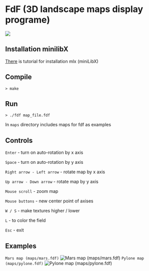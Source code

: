 # FdF (3D landscape maps display programe)

![](https://user-images.githubusercontent.com/24794294/37569578-b9bcb63e-2ae4-11e8-84e3-eaaeeaab6ba0.png)

## Installation minilibX

[There](https://achedeuzot.me/2014/12/20/installer-la-minilibx/) is tutorial for installation mlx (miniLibX)

## Compile
```
> make
```
## Run
```
> ./fdf map_file.fdf
```
In `maps` directory includes maps for fdf as examples

## Controls

`Enter` - turn on auto-rotation by x axis

`Space` - turn on auto-rotation by y axis

`Right arrow - Left arrow` - rotate map by x axis

`Up arrow - Down arrow` - rotate map by y axis

`Mouse scroll` - zoom map

`Mouse buttons` - new center point of axises

`W / S` - make textures higher / lower

`L` - to color the field

`Esc` - exit

## Examples
`Mars map (maps/mars.fdf)`
![Mars map (maps/mars.fdf)](https://drive.google.com/uc?authuser=0&id=1el-kzeXGvQoiPUwMbXqRMzSWK2sWfqRV&export=download)
`Pylone map (maps/pylone.fdf)`
![Pylone map (maps/pylone.fdf)](https://drive.google.com/uc?authuser=0&id=1kVTQO8oCtps1Zf_S63KgI6PMQqJ3XF3D&export=download)
